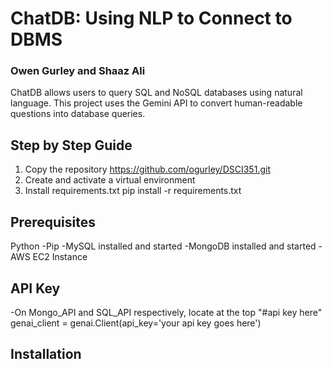 # ChatDB: Using NLP to Connect to DBMS  
### Owen Gurley and Shaaz Ali
ChatDB allows users to query SQL and NoSQL databases using natural language. 
This project uses the Gemini API to convert human-readable questions into database queries.

## Step by Step Guide
1. Copy the repository https://github.com/ogurley/DSCI351.git
2. Create and activate a virtual environment
3. Install requirements.txt pip install -r requirements.txt

## Prerequisites
Python
-Pip
-MySQL installed and started
-MongoDB installed and started
-AWS EC2 Instance 

## API Key
-On Mongo_API and SQL_API respectively, locate at the top "#api key here"
genai_client = genai.Client(api_key='your api key goes here')


## Installation

